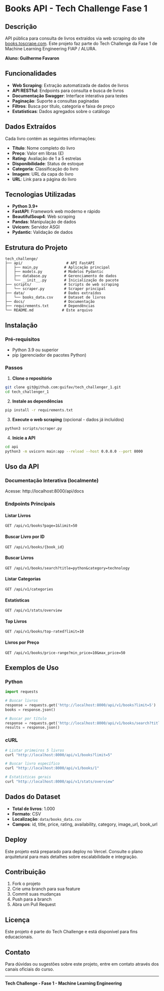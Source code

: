 # Books API - Tech Challenge Fase 1

## Descrição

API pública para consulta de livros extraídos via web scraping do site [books.toscrape.com](https://books.toscrape.com/). Este projeto faz parte do Tech Challenge da Fase 1 de Machine Learning Engineering FIAP / ALURA.

**Aluno: Guilherme Favaron**

## Funcionalidades

- **Web Scraping**: Extração automatizada de dados de livros
- **API RESTful**: Endpoints para consulta e busca de livros
- **Documentação Swagger**: Interface interativa para testes
- **Paginação**: Suporte a consultas paginadas
- **Filtros**: Busca por título, categoria e faixa de preço
- **Estatísticas**: Dados agregados sobre o catálogo

## Dados Extraídos

Cada livro contém as seguintes informações:
- **Título**: Nome completo do livro
- **Preço**: Valor em libras (£)
- **Rating**: Avaliação de 1 a 5 estrelas
- **Disponibilidade**: Status de estoque
- **Categoria**: Classificação do livro
- **Imagem**: URL da capa do livro
- **URL**: Link para a página do livro

## Tecnologias Utilizadas

- **Python 3.9+**
- **FastAPI**: Framework web moderno e rápido
- **BeautifulSoup4**: Web scraping
- **Pandas**: Manipulação de dados
- **Uvicorn**: Servidor ASGI
- **Pydantic**: Validação de dados

## Estrutura do Projeto

```
tech_challenge/
├── api/                    # API FastAPI
│   ├── main.py            # Aplicação principal
│   ├── models.py          # Modelos Pydantic
│   ├── database.py        # Gerenciamento de dados
│   └── __init__.py        # Inicialização do pacote
├── scripts/               # Scripts de web scraping
│   └── scraper.py         # Scraper principal
├── data/                  # Dados extraídos
│   └── books_data.csv     # Dataset de livros
├── docs/                  # Documentação
├── requirements.txt       # Dependências
└── README.md             # Este arquivo
```

## Instalação

### Pré-requisitos
- Python 3.9 ou superior
- pip (gerenciador de pacotes Python)

### Passos

1. **Clone o repositório**
```bash
git clone git@github.com:guifav/tech_challenger_1.git
cd tech_challenger_1
```

2. **Instale as dependências**
```bash
pip install -r requirements.txt
```

3. **Execute o web scraping** (opcional - dados já incluídos)
```bash
python3 scripts/scraper.py
```

4. **Inicie a API**
```bash
cd api
python3 -m uvicorn main:app --reload --host 0.0.0.0 --port 8000
```

## Uso da API

### Documentação Interativa (localmente)
Acesse: http://localhost:8000/api/docs

### Endpoints Principais

#### Listar Livros
```http
GET /api/v1/books?page=1&limit=50
```

#### Buscar Livro por ID
```http
GET /api/v1/books/{book_id}
```

#### Buscar Livros
```http
GET /api/v1/books/search?title=python&category=technology
```

#### Listar Categorias
```http
GET /api/v1/categories
```

#### Estatísticas
```http
GET /api/v1/stats/overview
```

#### Top Livros
```http
GET /api/v1/books/top-rated?limit=10
```

#### Livros por Preço
```http
GET /api/v1/books/price-range?min_price=10&max_price=50
```

## Exemplos de Uso

### Python
```python
import requests

# Buscar livros
response = requests.get('http://localhost:8000/api/v1/books?limit=5')
books = response.json()

# Buscar por título
response = requests.get('http://localhost:8000/api/v1/books/search?title=python')
results = response.json()
```

### cURL
```bash
# Listar primeiros 5 livros
curl "http://localhost:8000/api/v1/books?limit=5"

# Buscar livro específico
curl "http://localhost:8000/api/v1/books/1"

# Estatísticas gerais
curl "http://localhost:8000/api/v1/stats/overview"
```

## Dados do Dataset

- **Total de livros**: 1.000
- **Formato**: CSV
- **Localização**: `data/books_data.csv`
- **Campos**: id, title, price, rating, availability, category, image_url, book_url

## Deploy

Este projeto está preparado para deploy no Vercel. Consulte o plano arquitetural para mais detalhes sobre escalabilidade e integração.

## Contribuição

1. Fork o projeto
2. Crie uma branch para sua feature
3. Commit suas mudanças
4. Push para a branch
5. Abra um Pull Request

## Licença

Este projeto é parte do Tech Challenge e está disponível para fins educacionais.

## Contato

Para dúvidas ou sugestões sobre este projeto, entre em contato através dos canais oficiais do curso.

---

**Tech Challenge - Fase 1 - Machine Learning Engineering**